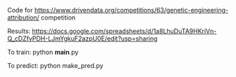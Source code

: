 Code for https://www.drivendata.org/competitions/63/genetic-engineering-attribution/ competition

Results: https://docs.google.com/spreadsheets/d/1a8LhuDuTA9HKriVn-Q_cDZfvPDH-LJmYgkuF2azpU0E/edit?usp=sharing

To train: python __main__.py 

To predict: python make_pred.py
